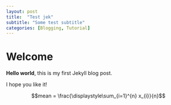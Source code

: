 ```yaml
---
layout: post
title:  "Test jek"
subtitle: "Some test subtitle"
categories: [Blogging, Tutorial]
---
```


# Welcome

**Hello world**, this is my first Jekyll blog post.

I hope you like it!

$$mean = \frac{\displaystyle\sum_{i=1}^{n} x_{i}}{n}$$
